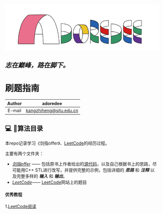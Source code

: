<div align =center><img src="https://github.com/kangzhiheng/GuideOfProgram/blob/master/src/adoredee.png"/></div>

## **_志在巅峰，路在脚下。_**

# 刷题指南

 Author | adoredee
 :-: | :-:
 E-mail | kangzhiheng@sjtu.edu.cn

## :computer: :bookmark_tabs:算法目录

本repo记录学习《剑指offer》、[LeetCode](https://leetcode-cn.com)的经历过程。

主要有两个文件夹：

- *[剑指offer](https://github.com/kangzhiheng/GuideOfProgram/tree/master/%E5%89%91%E6%8C%87offer)* —— 包括原书上作者给出的[源代码](https://github.com/kangzhiheng/GuideOfProgram/tree/master/%E5%89%91%E6%8C%87offer/%E5%89%91%E6%8C%87offer%E6%BA%90%E4%BB%A3%E7%A0%81)，以及自己根据书上的思路，尽可能用C++ STL进行改写，并提供完整的示例，包括详细的 **_思路_** 和 **_注释_** 以及完整多样的 **_输入_** 和 **_输出_**。
- *[LeetCode](https://github.com/kangzhiheng/GuideOfProgram/tree/master/LeetCode)*—— [LeetCode](https://leetcode-cn.com)网站上的题目

#### 优秀教程

1.[LeetCode阅读](https://leetcode-cn.com/articles)
